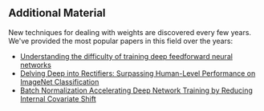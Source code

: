 ## Additional Material



New techniques for dealing with weights are discovered every few years. We've provided the most popular papers in this field over the years:

* [Understanding the difficulty of training deep feedforward neural networks](http://jmlr.org/proceedings/papers/v9/glorot10a/glorot10a.pdf)
* [Delving Deep into Rectifiers: Surpassing Human-Level Performance on ImageNet Classification](https://arxiv.org/pdf/1502.01852v1.pdf)
* [Batch Normalization Accelerating Deep Network Training by Reducing Internal Covariate Shift](https://arxiv.org/pdf/1502.03167v2.pdf)

